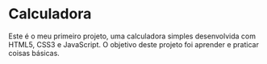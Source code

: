 # Calculadora

Este é o meu primeiro projeto, uma calculadora simples desenvolvida com HTML5, CSS3 e JavaScript. O objetivo deste projeto foi aprender e praticar coisas básicas.





